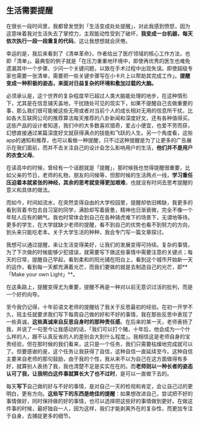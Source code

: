 ## 生活需要提醒

在很长一段时间里，我都曾发觉到「生活变成处处提醒」，对此我感到愤怒，因为这意味着我对生活失去了掌控力，主观能动性受到了破坏，**我变成一台机器，每天依次执行一段一段重复的代码**，这让我想想就会厌倦。

幸运的是，我后来看到了《清单革命》，作者给出了医疗领域的核心工作方法，也即「清单」。最典型的例子就是「在压力重重地环境中，即使再优秀的医生也难免遗漏其中一个步骤、少问一个关键问题，以致在手术过程中出现失误。即使超级专家也需要一张清单，需要把一些关键步骤写在小卡片上以帮助其完成工作」。**提醒变成一种积极的姿态，来面对日益复杂的环境和愈加过载的大脑。**

必须承认是，这个世界的复杂程度早已超过人类大脑能处理的地步，在这种情形下，尤其是在信息铺天盖地，干扰随处可见的现实下，如果不提醒自己去做重要的事，那么我们很可能被这些无用或者对当前个人的成长相对无用的信息所干扰，比如各大互联网公司的推荐算法每天推荐的八卦新闻和深度好文，还有各种值得买。这些产品的设计者知道，我们中的大多数喜欢猎奇，爱占小便宜，也爱不劳而获，幻想直接通过某篇深度好文就获得满点的技能和飞跃的人生。另一个角度看，这些app的通知和推荐，也可以看做一种提醒，只不过这种提醒是为了让更多的广告展示在我们面前，而并不去关注自己的设计会怎么影响用户的生活，**他们并不是用户的衣食父母**。

在读高中的时候，曾经有一个话题就是「提醒」，那时候我也觉得提醒很重要，比如父亲的节日，老师的礼物，朋友的问候等，但那时候的生活两点一线，**学习重任压迫着本就紧张的神经，其余的思考就变得更加艰难**，也就没有时间去思考提醒的意义和具体的做法。

而如今，时间如流水，在突然变得自由的大学校园里，提醒却依旧稀缺，我更多的看到背着书包去自习室的同学，满脸却写着疲惫，精神也日渐衰微，完全不像一个年轻人应有的朝气。我也时常体会到自己在各种骑虎难下的场景下，无谓地等待。更多的学生，在大学就缺少老师的提醒，看不到自己的优势也看不到努力的方向，到头来只能吃老本。关于大学生活的种种，我会专门写一篇文章探讨。

我想可以通过提醒，来让生活变得美好，让我们的发展变得可持续。复杂的事情，为了下次做的时候能够少犯错误，就需要写下做这些事情中需要注意的关键点；每天的日常，提醒自己早起，看到柔和的阳光铺在阳台上，看到这个城市开始新一天的运作，看到每一天都充满着光芒，而我们要做的就是去制造自己的光芒，即**「Make your own Light」**。

在这条路上，提醒变得尤为重要，提醒不再是一种对以前无意识过活的批判，而是一个好的向导。

至今我仍记得，十年前语文老师的提醒给了我关于反思最初的经验。在初一开学不久，班主任就要求我们写下每周自己做的好和不好的事情，我在那些反思中表现了一些真诚，**这些真诚来自反思自身时的那种责任感**。在后来的某一天，老师表扬了我，并说了一句至今让我感动的话，「我们可以打个赌，十年后，他会成为一个什么样的人，跟不认真反省的人的差别会大到什么程度」。我相信这是老师自身的宝贵经验，但在那时候的我们看来，这只是一个任务，我们只需要枯燥地完成就可以了。但要感谢的是，这个任务让我获得了自信，这种自信一直延续至今。这种自信主要来自老师的那句鼓励，由于我的个性，我从来不以为自己在这方面做得有多好，就算别人表扬了我，我也清楚不足是实实在在的。而**老师则以一种长者的姿态认可了我，让我明白这件事就算长大了也不过时**，是可以一直做下去的。

每天**写下**自己做的好与不好的事情，是对自己一天的检视和肯定，会让自己过的更明白，更有方向。**这些写下的东西是绝佳的提醒**：如果想改进自己，尝试把不好的事情做好，同时保持做的好的事情，也可以选择把这些好的事情做到更好。在做这件事的时候，最好独自一人，因为这样，我们才能剥离外在的复杂性，而更加专注于自身，去捕捉更多的细节。